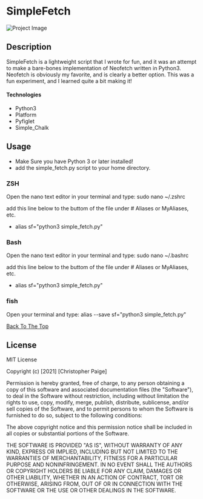 # SimpleFetch

![Project Image](https://i.postimg.cc/28kK8NpK/2021-01-12-12-16.png)
## Description

SimpleFetch is a lightweight script that I wrote for fun, and it was an attempt to make a bare-bones implementation of Neofetch written in Python3. Neofetch is obviously my favorite, and is clearly a better option. This was a fun experiment, and I learned quite a bit making it!
#### Technologies

- Python3
- Platform
- Pyfiglet
- Simple_Chalk

## Usage

- Make Sure you have Python 3 or later installed!
- add the simple_fetch.py script to your home directory.

### ZSH

Open the nano text editor in your terminal and type: sudo nano ~/.zshrc

add this line below to the buttom of the file under # Aliases or MyAliases, etc.

- alias sf="python3 simple_fetch.py"


### Bash

Open the nano text editor in your terminal and type: sudo nano ~/.bashrc

add this line below to the buttom of the file under # Aliases or MyAliases, etc.

- alias sf="python3 simple_fetch.py"


### fish

Open your terminal and type: alias --save sf="python3 simple_fetch.py"



[Back To The Top](#read-me-template)
## License

MIT License

Copyright (c) [2021] [Christopher Paige]

Permission is hereby granted, free of charge, to any person obtaining a copy
of this software and associated documentation files (the "Software"), to deal
in the Software without restriction, including without limitation the rights
to use, copy, modify, merge, publish, distribute, sublicense, and/or sell
copies of the Software, and to permit persons to whom the Software is
furnished to do so, subject to the following conditions:

The above copyright notice and this permission notice shall be included in all
copies or substantial portions of the Software.

THE SOFTWARE IS PROVIDED "AS IS", WITHOUT WARRANTY OF ANY KIND, EXPRESS OR
IMPLIED, INCLUDING BUT NOT LIMITED TO THE WARRANTIES OF MERCHANTABILITY,
FITNESS FOR A PARTICULAR PURPOSE AND NONINFRINGEMENT. IN NO EVENT SHALL THE
AUTHORS OR COPYRIGHT HOLDERS BE LIABLE FOR ANY CLAIM, DAMAGES OR OTHER
LIABILITY, WHETHER IN AN ACTION OF CONTRACT, TORT OR OTHERWISE, ARISING FROM,
OUT OF OR IN CONNECTION WITH THE SOFTWARE OR THE USE OR OTHER DEALINGS IN THE
SOFTWARE.

